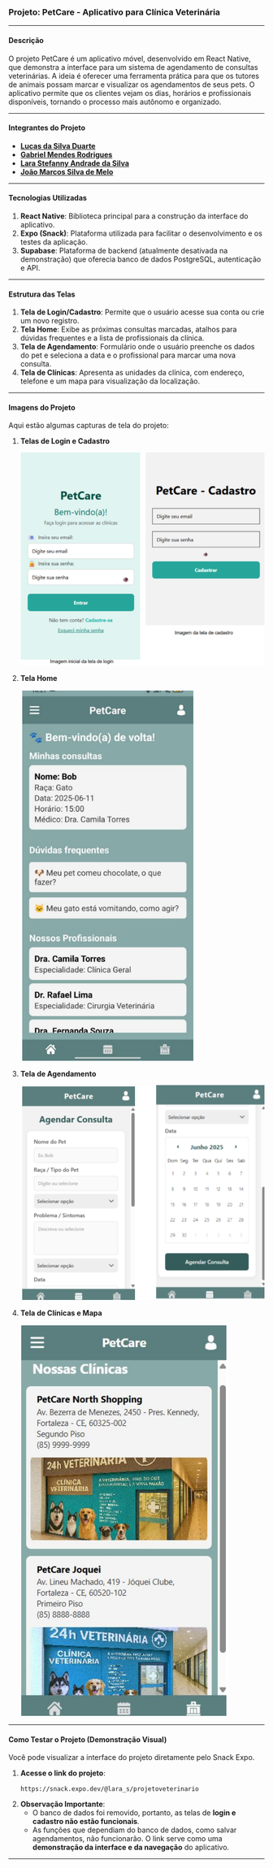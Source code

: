 ### Projeto: PetCare - Aplicativo para Clínica Veterinária

---

#### Descrição

O projeto PetCare é um aplicativo móvel, desenvolvido em React Native, que demonstra a interface para um sistema de agendamento de consultas veterinárias. A ideia é oferecer uma ferramenta prática para que os tutores de animais possam marcar e visualizar os agendamentos de seus pets. O aplicativo permite que os clientes vejam os dias, horários e profissionais disponíveis, tornando o processo mais autônomo e organizado.

---

#### Integrantes do Projeto

- [**Lucas da Silva Duarte**](https://github.com/lucasduartexyz/)
- [**Gabriel Mendes Rodrigues**](https://github.com/GabrielSteins/)
- [**Lara Stefanny Andrade da Silva**](https://github.com/Lara-AS)
- [**João Marcos Silva de Melo**](https://github.com/JOAOMARCOS405)

---

#### Tecnologias Utilizadas

1.  **React Native**: Biblioteca principal para a construção da interface do aplicativo.
2.  **Expo (Snack)**: Plataforma utilizada para facilitar o desenvolvimento e os testes da aplicação.
3.  **Supabase**: Plataforma de backend (atualmente desativada na demonstração) que oferecia banco de dados PostgreSQL, autenticação e API.

---

#### Estrutura das Telas

1.  **Tela de Login/Cadastro**: Permite que o usuário acesse sua conta ou crie um novo registro.
2.  **Tela Home**: Exibe as próximas consultas marcadas, atalhos para dúvidas frequentes e a lista de profissionais da clínica.
3.  **Tela de Agendamento**: Formulário onde o usuário preenche os dados do pet e seleciona a data e o profissional para marcar uma nova consulta.
4.  **Tela de Clínicas**: Apresenta as unidades da clínica, com endereço, telefone e um mapa para visualização da localização.

---

#### Imagens do Projeto

Aqui estão algumas capturas de tela do projeto:

1.  **Telas de Login e Cadastro**

    <img src=".github\assets\tela-login-cadastro.png" alt="Telas de Login e Cadastro"/>

2.  **Tela Home**

    <img src=".github\assets\tela-home.png" alt="Tela Inicial"/>

3.  **Tela de Agendamento**

    <img src=".github\assets\telas-agendamento.png" alt="Telas de Agendamento"/>

4.  **Tela de Clínicas e Mapa**

    <img src=".github\assets\tela-clinicas-endereco.png" alt="Telas de Endereços das Clinicas"/>

---

#### Como Testar o Projeto (Demonstração Visual)

Você pode visualizar a interface do projeto diretamente pelo Snack Expo.

1.  **Acesse o link do projeto**:
    ```
    https://snack.expo.dev/@lara_s/projetoveterinario
    ```
2.  **Observação Importante**:
    - O banco de dados foi removido, portanto, as telas de **login e cadastro não estão funcionais**.
    - As funções que dependiam do banco de dados, como salvar agendamentos, não funcionarão. O link serve como uma **demonstração da interface e da navegação** do aplicativo.

---
